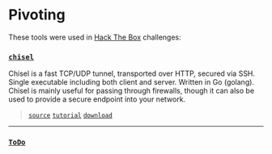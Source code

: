 # Pivoting

These tools were used in [Hack The Box](https://www.hackthebox.com/) challenges:

### [`chisel`](ssti_payload_generator_java_springboot.py)

Chisel is a fast TCP/UDP tunnel, transported over HTTP, secured via SSH.
Single executable including both client and server. Written in Go (golang).
Chisel is mainly useful for passing through firewalls, though it can also be used to provide a secure endpoint into your network.

> [`source`](https://github.com/jpillora/chisel)
> [`tutorial`](https://ap3x.github.io/posts/pivoting-with-chisel/)
> [`download`](https://github.com/jpillora/chisel/releases/download/v1.7.7/chisel_1.7.7_linux_amd64.gz)

---

### [`ToDo`](ToDo)
